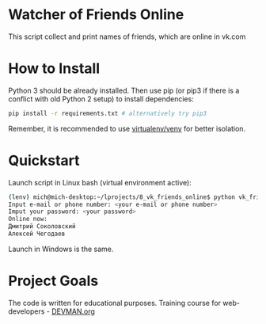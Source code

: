 # Watcher of Friends Online

This script collect and print names of friends, which are online in vk.com

# How to Install

Python 3 should be already installed. Then use pip (or pip3 if there is a conflict with old Python 2 setup) to install dependencies:

```bash
pip install -r requirements.txt # alternatively try pip3
```

Remember, it is recommended to use [virtualenv/venv](https://devman.org/encyclopedia/pip/pip_virtualenv/) for better isolation.

# Quickstart

Launch script in Linux bash (virtual environment active):
```bash
(lenv) mich@mich-desktop:~/lprojects/8_vk_friends_online$ python vk_friends_online.py 
Input e-mail or phone number: <your e-mail or phone number>
Imput your password: <your password>
Online now:
Дмитрий Соколовский
Алексей Чегодаев
```

Launch in Windows is the same.

# Project Goals

The code is written for educational purposes. Training course for web-developers - [DEVMAN.org](https://devman.org)
